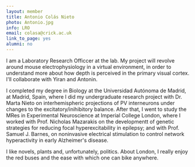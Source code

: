 ```yaml
---
layout: member
title: Antonio Colás Nieto
photo: Antonio.jpg
info: LRO
email: colasa@crick.ac.uk
link_to_page: yes
alumni: no
---
```


I am a Laboratory Research Officcer at the lab. My project will revolve around mouse electrophysiology in a virtual environment, in order to understand more about how depth is perceived in the primary visual cortex. I'll collaborate with Yiran and Antonin. 

I completed my degree in Biology at the Universidad Autónoma de Madrid, at Madrid, Spain, where I did my undergraduate research project with Dr. Marta Nieto on interhemispheric projections of PV interneurons under changes to the excitatory/inihibitory balance. After that, I went to study the MRes in Experimental Neuroscience at Imperial College London, where I worked with Prof. Nicholas Mazarakis on the developmentt of genetic strategies for reducing focal hyperexcitability in epilepsy; and with Prof. Samuel J. Barnes, on noninvasive electrical stimulation to control network hyperactivity in early Alzheimer's disease. 

I like novels, plants and, unfortunately, politics. About London, I really enjoy the red buses and the ease with which one can bike anywhere. 
